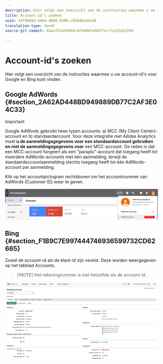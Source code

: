 ```yaml
---
description: Hier volgt een overzicht van de instructies waarmee u uw account-id's voor Google en Bing kunt vinden.
title: Account-id's zoeken
uuid: 34f9bb8d-84b4-4890-9200-c926d0abb1d6
translation-type: tm+mt
source-git-commit: dabaf6247695bc4f3d9bfe668f3ccfca12a52269

---
```



# Account-id&#39;s zoeken

Hier volgt een overzicht van de instructies waarmee u uw account-id&#39;s voor Google en Bing kunt vinden.

## Google AdWords {#section_2A62AD448BD949889DB77C2AF3E04C33}

>[!IMPORTANT]
>
>Google AdWords gebruikt twee typen accounts: a) MCC (My Client Center)-account en b) standaardaccount. Voor deze integratie met Adobe Analytics moet **u de aanmeldingsgegevens voor een standaardaccount gebruiken en niet de aanmeldingsgegevens voor** een MCC-account. De reden is dat een MCC-account fungeert als een &quot;paraplu&quot;-account dat toegang heeft tot meerdere AdWords-accounts met één aanmelding, terwijl de standaardaccountaanmelding slechts toegang heeft tot één AdWords-account per aanmelding.

Klik op het accountpictogram rechtsboven om het accountnummer van AdWords (Customer ID) weer te geven.

![](assets/google_account.png)

## Bing {#section_F1B9C7E997444746936599732CD62665}

Zowel de account-id als de klant-id zijn vereist. Deze worden weergegeven op het tabblad Accounts.

>[!NOTE] Het rekeningnummer is niet hetzelfde als de account-id.

![](assets/bing_id.png)
